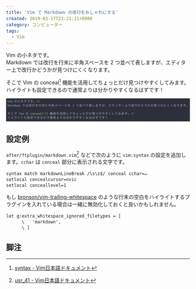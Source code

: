 ```yaml
---
title: 'Vim で Markdown の改行をおしゃれにする'
created: 2019-03-17T23:21:21+0900
category: コンピューター
tags:
  - Vim
---
```

Vim の小ネタです。  
Markdown では改行を行末に半角スペースを 2 つ並べて表しますが、エディター上で改行かどうかが見つけにくくなります。

そこで Vim の conceal[^1] 機能を活用してちょっとだけ見つけやすくしてみます。  
ハイライトも設定できるので通常よりは分かりやすくなるはずです！

![](../media/markdown-line-break.png)

## 設定例

`after/ftplugin/markdown.vim`[^2] などで次のように `vim:syntax` の設定を追加します。`cchar` は `conceal` 部分に表示される文字です。

```vim
syntax match markdownLineBreak /\s\s$/ conceal cchar=↵
setlocal concealcursor=nvic
setlocal conceallevel=1
```

もし [bronson/vim-trailing-whitespace](https://github.com/bronson/vim-trailing-whitespace) のような行末の空白をハイライトするプラグインを入れている場合は一緒に無効化しておくと良いかもしれません。

```vim
let g:extra_whitespace_ignored_filetypes = [
      \   'markdown',
      \ ]
```

## 脚注

[^1]: [syntax - Vim日本語ドキュメント](https://vim-jp.org/vimdoc-ja/syntax.html#conceal)
[^2]: [usr_41 - Vim日本語ドキュメント](https://vim-jp.org/vimdoc-ja/usr_41.html#write-filetype-plugin)
